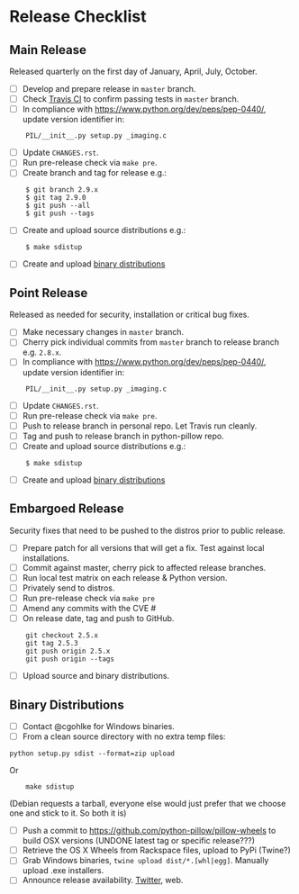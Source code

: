 # Release Checklist

## Main Release

Released quarterly on the first day of January, April, July, October.

* [ ] Develop and prepare release in ``master`` branch.
* [ ] Check [Travis CI](https://travis-ci.org/python-pillow/Pillow) to confirm passing tests in ``master`` branch.
* [ ] In compliance with https://www.python.org/dev/peps/pep-0440/, update version identifier in: 
```
    PIL/__init__.py setup.py _imaging.c
```
* [ ] Update `CHANGES.rst`.
* [ ] Run pre-release check via `make pre`.
* [ ] Create branch and tag for release e.g.:
```
    $ git branch 2.9.x
    $ git tag 2.9.0
    $ git push --all
    $ git push --tags
```
* [ ] Create and upload source distributions e.g.:
```
    $ make sdistup
```
* [ ] Create and upload [binary distributions](#binary-distributions)

## Point Release

Released as needed for security, installation or critical bug fixes.

* [ ] Make necessary changes in ``master`` branch.
* [ ] Cherry pick individual commits from ``master`` branch to release branch e.g. ``2.8.x``.
* [ ] In compliance with https://www.python.org/dev/peps/pep-0440/, update version identifier in: 
```
    PIL/__init__.py setup.py _imaging.c
```
* [ ] Update `CHANGES.rst`. 
* [ ] Run pre-release check via `make pre`.
* [ ] Push to release branch in personal repo. Let Travis run cleanly.
* [ ] Tag and push to release branch in python-pillow repo.
* [ ] Create and upload source distributions e.g.:
```
    $ make sdistup
```
* [ ] Create and upload [binary distributions](#binary-distributions)
## Embargoed Release

Security fixes that need to be pushed to the distros prior to public release.

* [ ] Prepare patch for all versions that will get a fix. Test against local installations.
* [ ] Commit against master, cherry pick to affected release branches.
* [ ] Run local test matrix on each release & Python version.
* [ ] Privately send to distros.
* [ ] Run pre-release check via `make pre`
* [ ] Amend any commits with the CVE #
* [ ] On release date, tag and push to GitHub.
```
    git checkout 2.5.x
    git tag 2.5.3
    git push origin 2.5.x
    git push origin --tags
```
* [ ] Upload source and binary distributions.


## Binary Distributions

* [ ] Contact @cgohlke for Windows binaries.
* [ ] From a clean source directory with no extra temp files:
```
python setup.py sdist --format=zip upload
```
Or
```
    make sdistup
```
(Debian requests a tarball, everyone else would just prefer that we choose one and stick to it. So both it is)
* [ ] Push a commit to https://github.com/python-pillow/pillow-wheels to build OSX versions (UNDONE latest tag or specific release???)
* [ ] Retrieve the OS X Wheels from Rackspace files, upload to PyPi (Twine?)
* [ ] Grab Windows binaries, `twine upload dist/*.[whl|egg]`. Manually upload .exe installers.
* [ ] Announce release availability. [Twitter](https://twitter.com/pythonpillow), web.

